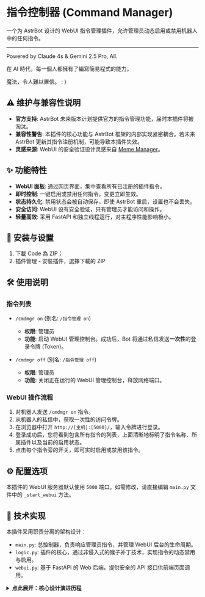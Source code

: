# 指令控制器 (Command Manager)

一个为 AstrBot 设计的 WebUI 指令管理插件，允许管理员动态启用或禁用机器人中的任何指令。

---

Powered by Claude 4s & Gemini 2.5 Pro, All.

在 AI 時代，每一個人都擁有了編寫簡易程式的能力。

魔法，令人難以置信。 : )


## ⚠️ 维护与兼容性说明

- **官方支持**: AstrBot 未来版本计划提供官方的指令管理功能，届时本插件将被淘汰。
- **兼容性警告**: 本插件的核心功能与 AstrBot 框架的内部实现紧密耦合。若未来 AstrBot 更新其指令注册机制，可能导致本插件失效。
- **灵感来源**: WebUI 的安全验证设计灵感来自 [Meme Manager](https://github.com/anka-afk/astrbot_plugin_meme_manager)。

## ✨ 功能特性

- **WebUI 面板**: 通过网页界面，集中查看所有已注册的插件指令。
- **即时控制**: 一键启用或禁用任何指令，变更立即生效。
- **状态持久化**: 禁用状态会被自动保存，即使 AstrBot 重启，设置也不会丢失。
- **安全访问**: WebUI 设有安全验证，只有管理员才能访问和操作。
- **轻量高效**: 采用 FastAPI 和独立线程运行，对主程序性能影响极小。

## 🚀 安装与设置

1.  下載 Code 為 ZIP；
2.  插件管理 - 安裝插件，選擇下載的 ZIP

## 🛠️ 使用说明

### 指令列表

- `/cmdmgr on` (别名: `/指令管理 on`)
  - **权限**: 管理员
  - **功能**: 启动 WebUI 管理控制台。成功后，Bot 将通过私信发送**一次性**的登录令牌 (Token)。

- `/cmdmgr off` (别名: `/指令管理 off`)
  - **权限**: 管理员
  - **功能**: 关闭正在运行的 WebUI 管理控制台，释放网络端口。

### WebUI 操作流程

1.  对机器人发送 `/cmdmgr on` 指令。
2.  从机器人的私信中，获取一次性的访问令牌。
3.  在浏览器中打开 `http://[主机]:[5000]/`，输入令牌进行登录。
4.  登录成功后，您将看到包含所有指令的列表，上面清晰地标明了指令名称、所属插件以及当前的启用状态。
5.  点击每个指令旁的开关，即可实时启用或禁用该指令。

## ⚙️ 配置选项

本插件的 WebUI 服务器默认使用 `5000` 端口。如需修改，请直接编辑 `main.py` 文件中的 `_start_webui` 方法。

## 🔬 技术实现

本插件采用职责分离的架构设计：

- `main.py`: 总控制器，负责响应管理员指令，并管理 WebUI 后台的生命周期。
- `logic.py`: 插件的核心，通过非侵入式的猴子补丁技术，实现指令的动态禁用与启用。
- `webui.py`: 基于 FastAPI 的 Web 后端，提供安全的 API 接口供前端页面调用。

<details>
<summary><strong>点此展开：核心设计演进历程</strong></summary>

### 背景：从侵入式修改到非侵入式补丁

本插件的核心功能（禁用/启用指令）经过了一次重要的技术重构，从一个有状态、具侵入性的设计，演进为一个无状态、非侵入式且生命周期安全的设计。这确保了插件在被卸载后，不会对 AstrBot 的核心状态造成任何永久性的污染。

#### 1. 旧有设计（已废弃）

最初的实现方式是直接修改 AstrBot 的全局指令注册表 `star_handlers_registry`：
- **禁用**: 从 `star_handlers_registry._handlers` 列表中移除指定的指令处理器，并将其备份到一个本地缓存。
- **启用**: 从本地缓存中取回指令处理器，并将其重新添加回 `star_handlers_registry._handlers` 列表。

**缺陷**: 这种方法存在一个致命的生命周期问题。如果插件在禁用某些指令后被停用或卸载，由于清理逻辑未能正确执行，那些被移除的指令将**永久失效**，除非重启整个 AstrBot 服务。这是一种对核心状态的直接且危险的修改。

#### 2. 当前设计：非侵入式猴子补丁

为了解决上述问题，我们借鉴了 `gemini_patcher` 插件的成功经验，采用了**猴子补丁 (Monkey Patching)** 技术，在不修改任何核心数据结构的前提下，动态地改变系统行为。

**核心思路**: 我们不再修改 `star_handlers_registry` 的内容，而是去“拦截”AstrBot 获取指令列表的行为。我们选择的拦截点是 `astrbot.core.star.star_handler.StarHandlerRegistry` 类中的 `get_handlers_by_event_type` 方法，这是 AstrBot 指令分发流程的关键。

**补丁逻辑 (`logic.py`)**

1.  **状态管理**: 维护一个全局 `set` (`disabled_handlers_set`)，仅用于存储被禁用指令的唯一名称 (`handler_full_name`)。

2.  **补丁函数 `_patched_get_handlers_on_class`**:
    a. 调用原始的 `get_handlers_by_event_type` 方法，获取一份**完整的、未经修改的**指令列表。
    b. 根据 `disabled_handlers_set` 过滤掉所有被禁用的指令。
    c. 返回一个临时的、过滤后的新列表给调用方。

3.  **生命周期管理**:
    - **应用补丁 (`apply_patch`)**: 在插件初始化时，将 `StarHandlerRegistry.get_handlers_by_event_type` 替换为我们的补丁函数，并备份原始方法。
    - **移除补丁 (`remove_patch`)**: 在插件终止时，将备份的原始方法恢复到 `StarHandlerRegistry` 类上，使系统完美恢复到原始状态。

#### 3. 技术挑战：实例补丁 vs. 类补丁

- **失败的尝试**: 最初尝试在 `star_handlers_registry` 这个**实例 (instance)** 上应用补丁，导致 `TypeError` (丢失 `self` 参数)，因为 AstrBot 内部的调用方式绕过了标准的实例方法绑定机制。

- **最终方案**: 采用更稳健的**类级别补丁**。直接修改 `StarHandlerRegistry` 这个**类 (class)** 的方法定义，确保**所有**该类的实例在调用此方法时，都能正确地接收到 `self` 参数，从而根本上解决了问题。

```python
# logic.py - 最终的补丁应用逻辑
def apply_patch():
    global _original_get_handlers_on_class
    if _original_get_handlers_on_class is None:
        # 从类本身备份原始函数
        _original_get_handlers_on_class = StarHandlerRegistry.get_handlers_by_event_type
        # 在类本身上替换为我们的补丁函数
        StarHandlerRegistry.get_handlers_by_event_type = _patched_get_handlers_on_class
```

### 结论

目前的实现是健壮、安全且可维护的。它完美地实现了动态指令管理的功能，同时遵循了非侵入式设计的最佳实践，确保了插件的独立性和系统的整体稳定性。

</details>
